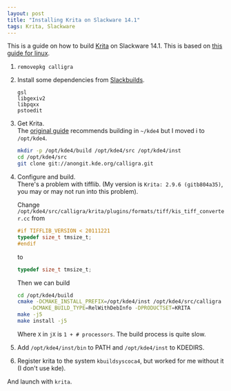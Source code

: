 ```yaml
---
layout: post
title: "Installing Krita on Slackware 14.1"
tags: Krita, Slackware
---
```


This is a guide on how to build [Krita][] on Slackware 14.1. This is based on [this guide for linux][install_krita].

1. `removepkg calligra`
2. Install some dependencies from [Slackbuilds][].
    ```
    gsl
    libgexiv2
    libpqxx
    pstoedit
    ```
3. Get Krita.  
    The [original guide][install_krita] recommends building in `~/kde4` but I moved i to `/opt/kde4`.

    ```bash
    mkdir -p /opt/kde4/build /opt/kde4/src /opt/kde4/inst
    cd /opt/kde4/src
    git clone git://anongit.kde.org/calligra.git
    ```
3. Configure and build.  
    There's a problem with tifflib. (My version is `Krita: 2.9.6 (gitb804a35)`, you may or may not run into this problem).

    Change `/opt/kde4/src/calligra/krita/plugins/formats/tiff/kis_tiff_converter.cc` from

    ```C
    #if TIFFLIB_VERSION < 20111221
    typedef size_t tmsize_t;
    #endif
    ```

    to

    ```C
    typedef size_t tmsize_t;
    ```

    Then we can build

    ```bash
    cd /opt/kde4/build
    cmake -DCMAKE_INSTALL_PREFIX=/opt/kde4/inst /opt/kde4/src/calligra \
        -DCMAKE_BUILD_TYPE=RelWithDebInfo -DPRODUCTSET=KRITA
    make -j5
    make install -j5
    ```

    Where `X` in `jX` is `1 + # processors`. The build process is quite slow.
4. Add `/opt/kde4/inst/bin` to PATH and `/opt/kde4/inst` to KDEDIRS.
5. Register krita to the system `kbuildsyscoca4`, but worked for me without it (I don't use kde).

And launch with `krita`.


[install_krita]: http://www.davidrevoy.com/article193/guide-building-krita-on-linux-for-cats "Install Krita"
[Krita]: https://krita.org/ "Krita Digital Painting"
[Slackbuilds]: http://slackbuilds.org "Slackbuilds"
